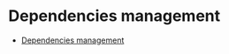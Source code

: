 # Dependencies management

- [Dependencies management](https://kolodziejj.info/articles/dependencies/)
